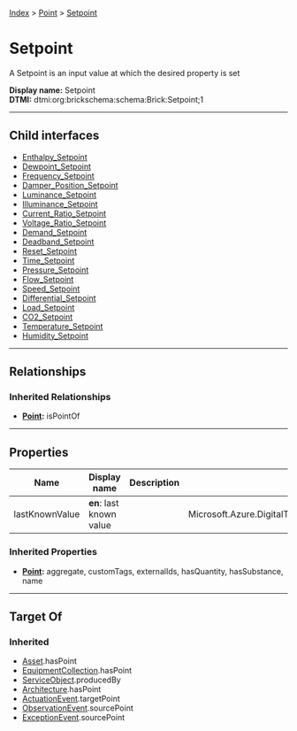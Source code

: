 [Index](../../index.md) > [Point](../Point.md) > [Setpoint](#)
# Setpoint

A Setpoint is an input value at which the desired property is set


**Display name:** Setpoint<br />
**DTMI:** dtmi:org:brickschema:schema:Brick:Setpoint;1

---

## Child interfaces
* [Enthalpy_Setpoint](Enthalpy_Setpoint.md)
* [Dewpoint_Setpoint](Dewpoint_Setpoint.md)
* [Frequency_Setpoint](Frequency_Setpoint.md)
* [Damper_Position_Setpoint](Damper_Position_Setpoint.md)
* [Luminance_Setpoint](Luminance_Setpoint.md)
* [Illuminance_Setpoint](Illuminance_Setpoint.md)
* [Current_Ratio_Setpoint](Current_Ratio_Setpoint.md)
* [Voltage_Ratio_Setpoint](Voltage_Ratio_Setpoint.md)
* [Demand_Setpoint](Demand_Setpoint/Demand_Setpoint.md)
* [Deadband_Setpoint](Deadband_Setpoint/Deadband_Setpoint.md)
* [Reset_Setpoint](Reset_Setpoint/Reset_Setpoint.md)
* [Time_Setpoint](Time_Setpoint/Time_Setpoint.md)
* [Pressure_Setpoint](Pressure_Setpoint/Pressure_Setpoint.md)
* [Flow_Setpoint](Flow_Setpoint/Flow_Setpoint.md)
* [Speed_Setpoint](Speed_Setpoint/Speed_Setpoint.md)
* [Differential_Setpoint](Differential_Setpoint/Differential_Setpoint.md)
* [Load_Setpoint](Load_Setpoint/Load_Setpoint.md)
* [CO2_Setpoint](CO2_Setpoint/CO2_Setpoint.md)
* [Temperature_Setpoint](Temperature_Setpoint/Temperature_Setpoint.md)
* [Humidity_Setpoint](Humidity_Setpoint/Humidity_Setpoint.md)

---

## Relationships

### Inherited Relationships
* **[Point](../Point.md):** isPointOf

---

## Properties

|Name|Display name|Description|Schema|Writable|
|-|-|-|-|-|
|lastKnownValue|**en**: last known value||Microsoft.Azure.DigitalTwins.Parser.Models.DTObjectInfo|True|
### Inherited Properties
* **[Point](../Point.md):** aggregate, customTags, externalIds, hasQuantity, hasSubstance, name

---

## Target Of
### Inherited
* [Asset](../../Asset/Asset.md).hasPoint
* [EquipmentCollection](../../Collection/EquipmentCollection.md).hasPoint
* [ServiceObject](../../Information/ServiceObject/ServiceObject.md).producedBy
* [Architecture](../../Space/Architecture/Architecture.md).hasPoint
* [ActuationEvent](../../Event/PointEvent/ActuationEvent.md).targetPoint
* [ObservationEvent](../../Event/PointEvent/ObservationEvent.md).sourcePoint
* [ExceptionEvent](../../Event/PointEvent/ExceptionEvent.md).sourcePoint
